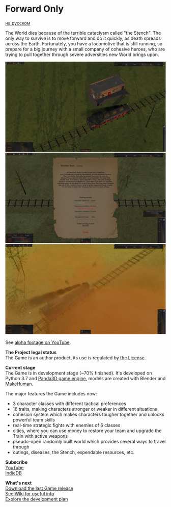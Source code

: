 # Forward Only
[на русском](https://github.com/IlyaFaer/ForwardOnlyGame/blob/master/README%20(RUS).md)

The World dies because of the terrible cataclysm called "the Stench". The only way to survive is to move forward and do it quickly, as death spreads across the Earth. Fortunately, you have a locomotive that is still running, so prepare for a big journey with a small company of cohesive heroes, who are trying to pull together through severe adversities new World brings upon.

![image](https://github.com/IlyaFaer/ForwardOnlyGame/blob/master/preview/screenshot1.png?raw=true)
![image](https://github.com/IlyaFaer/ForwardOnlyGame/blob/master/preview/screenshot2.png?raw=true)
![image](https://github.com/IlyaFaer/ForwardOnlyGame/blob/master/preview/screenshot3.png?raw=true)

See [alpha footage on YouTube](https://youtu.be/Ot2uFTCRRvs).

**The Project legal status**  
The Game is an author product, its use is regulated by [the License](https://github.com/IlyaFaer/ForwardOnlyGame/blob/master/LICENSE.md).

**Current stage**  
The Game is in development stage (~70% finished). It's developed on Python 3.7 and [Panda3D game engine](https://www.panda3d.org/), models are created with Blender and MakeHuman.

The major features the Game includes now:
- 3 character classes with different tactical preferences
- 16 traits, making characters stronger or weaker in different situations
- cohesion system which makes characters tougher together and unlocks powerful team skills
- real-time strategic fights with enemies of 6 classes
- cities, where you can use money to restore your team and upgrade the Train with active weapons
- pseudo-open randomly built world which provides several ways to travel through
- outings, diseases, the Stench, expendable resources, etc.

**Subscribe**  
[YouTube](https://www.youtube.com/channel/UCKmtk9K6VkcQdOMiE7H-W9w)  
[IndieDB](https://www.indiedb.com/games/forward-only)

**What's next**  
[Download the last Game release](https://github.com/IlyaFaer/ForwardOnlyGame/releases)  
[See Wiki for useful info](https://github.com/IlyaFaer/ForwardOnlyGame/wiki)  
[Explore the development plan](https://github.com/IlyaFaer/ForwardOnlyGame/projects)
